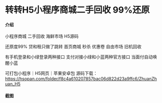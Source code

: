 # 转转H5小程序商城二手回收 99%还原

#### 介绍
小程序商城 二手回收 海鲜市场 H5源码

还原度99% 贷和租只做了跳转
首页商城 秒杀 优惠卷 自由市场 旧机回收

有手机登录和小绿登录两种接口
支付对接小绿和小蓝两种官方接口
当面付自动唤醒小蓝

可打包小程序｜H5网页｜苹果安卓包
源码下载：https://hsopan.com/folder/f8c4a610207857bac06d822d23a9ffc6/ZhuanZhuan_H5

#### 截图
